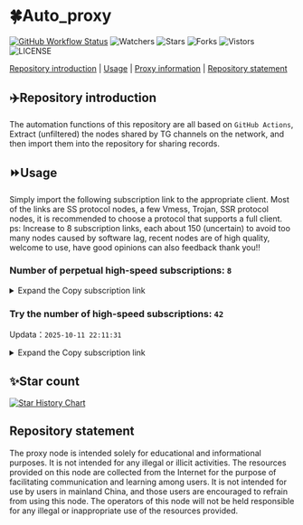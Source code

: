 # 🍀Auto_proxy
[![GitHub Workflow Status](https://img.shields.io/github/actions/workflow/status/PangTouY00/Auto_proxy/main.yml?branch=main)](https://github.com/PangTouY00/Auto_proxy/actions/workflows/main.yml?branch=main) 
![Watchers](https://img.shields.io/github/watchers/w1770946466/Auto_proxy) ![Stars](https://img.shields.io/github/stars/PangTouY00/Auto_proxy) ![Forks](https://img.shields.io/github/forks/w1770946466/Auto_proxy) ![Vistors](https://visitor-badge.laobi.icu/badge?page_id=PangTouY00.Auto_proxy) ![LICENSE](https://img.shields.io/badge/license-CC%20BY--SA%204.0-green.svg)

[Repository introduction](https://github.com/PangTouY00/Auto_proxy#Repositoryintroduction) | [Usage](https://github.com/PangTouY00/Auto_proxy#Usage) | [Proxy information](https://github.com/PangTouY00/Auto_proxy#Proxyinformation) | [Repository statement](https://github.com/PangTouY00/Auto_proxy#Repositorystatement)

## ✈️Repository introduction
The automation functions of this repository are all based on `GitHub Actions`,
Extract (unfiltered) the nodes shared by TG channels on the network, and then import them into the repository for sharing records.

## ⏩Usage
Simply import the following subscription link to the appropriate client. Most of the links are SS protocol nodes, a few Vmess, Trojan, SSR protocol nodes, it is recommended to choose a protocol that supports a full client.
ps: Increase to 8 subscription links, each about 150 (uncertain) to avoid too many nodes caused by software lag, recent nodes are of high quality, welcome to use, have good opinions can also feedback thank you!!

### Number of perpetual high-speed subscriptions: `8`

<details>
  <summary>Expand the Copy subscription link</summary>

  
- [Multiprotocol Base64 encoding](https://raw.githubusercontent.com/PangTouY00/Auto_proxy/main/Long_term_subscription1)
`https://raw.githubusercontent.com/PangTouY00/Auto_proxy/main/Long_term_subscription_num`
`Total number of merge nodes: 280`

- [Multiprotocol Base64 encoding](https://raw.githubusercontent.com/PangTouY00/Auto_proxy/main/Long_term_subscription1)
`https://raw.githubusercontent.com/PangTouY00/Auto_proxy/main/Long_term_subscription1`
`Total number of merge nodes: 36`

- [Multiprotocol Base64 encoding](https://raw.githubusercontent.com/PangTouY00/Auto_proxy/main/Long_term_subscription2)
`https://raw.githubusercontent.com/PangTouY00/Auto_proxy/main/Long_term_subscription2`
`Total number of merge nodes: 36`

- [Multiprotocol Base64 encoding](https://raw.githubusercontent.com/PangTouY00/Auto_proxy/main/Long_term_subscription3)
`https://raw.githubusercontent.com/PangTouY00/Auto_proxy/main/Long_term_subscription3`
`Total number of merge nodes: 36`

- [Multiprotocol Base64 encoding](https://raw.githubusercontent.com/PangTouY00/Auto_proxy/main/Long_term_subscription4)
`https://raw.githubusercontent.com/PangTouY00/Auto_proxy/main/Long_term_subscription4`
`Total number of merge nodes: 36`

- [Multiprotocol Base64 encoding](https://raw.githubusercontent.comPangTouY00/Auto_proxy/main/Long_term_subscription5)
`https://raw.githubusercontent.com/PangTouY00/Auto_proxy/main/Long_term_subscription5`
`Total number of merge nodes: 36`

- [Multiprotocol Base64 encoding](https://raw.githubusercontent.com/PangTouY00/Auto_proxy/main/Long_term_subscription6)
`https://raw.githubusercontent.com/PangTouY00/Auto_proxy/main/Long_term_subscription6`
`Total number of merge nodes: 36`

- [Multiprotocol Base64 encoding](https://raw.githubusercontent.com/PangTouY00/Auto_proxy/main/Long_term_subscription7)
`https://raw.githubusercontent.com/PangTouY00/Auto_proxy/main/Long_term_subscription7`
`Total number of merge nodes: 36`

- [Multiprotocol Base64 encoding](https://raw.githubusercontent.com/PangTouY00/Auto_proxy/main/Long_term_subscription8)
`https://raw.githubusercontent.com/PangTouY00/Auto_proxy/main/Long_term_subscription8`
`Total number of merge nodes: 28`

- [Clash subscription](https://raw.githubusercontent.com/PangTouY00/Auto_proxy/main/Long_term_subscription2.yaml)
`https://raw.githubusercontent.com/PangTouY00/Auto_proxy/main/Long_term_subscription1.yaml`


- [Clash subscription](https://raw.githubusercontent.com/PangTouY00/Auto_proxy/main/Long_term_subscription2.yaml)
`https://raw.githubusercontent.com/PangTouY00/Auto_proxy/main/Long_term_subscription2.yaml`


- [Clash subscription](https://raw.githubusercontent.com/PangTouY00/Auto_proxy/main/Long_term_subscription3.yaml)
`https://raw.githubusercontent.com/PangTouY00/Auto_proxy/main/Long_term_subscription3.yaml`
  
</details>

### Try the number of high-speed subscriptions: `42`
Updata：`2025-10-11 22:11:31`


<details>
  <summary>Expand the Copy subscription link</summary>  
















































































































































































































































































































































































































































































































































































































































































































































































































































































































































































































































































































































































































































































































































































































































































































































































































































































































































































































































































































































































































































































































































































































































































































































































































































































































































































































































































































































































































































































































































































































































































































































































































































































































































































































































































































































































































































































































































































































































































































































































































































































































































































































































































































































































































































































































































































































































































































































































































































































































































































































































































































































































































































































































































































































































































































































































































































































































































































































































































































































































































































































































































































































































































































































































































































































































































































































































































































































































































































































































































































































































































































































































































































































































































































































































































































































































































































































































































































































































































































































































































































































































































































































































































































































































































































































































































































































































































































































































































































































































































































































































































































































































































































































































































































































































































































































































































































































































































































































































































































































































































































































































































































































































































































































































































































































































































































































































































































































































































































































































































































































































































































































































































































































































































































































































































































































































































































































































































































































































































































































































































































































































































































































































































































































































































































































































































































































































































































































































































































































































































































































































































































































































































































































































































































































































































































































































































































































































































































































































































































































































































































































































































































































































































































































































































































































































































































































































































































































































































































































































































































































































































































































































































































































































































































































































































































































































































































































































































































































































































































































































































































































































































































































































































































































































































































































































































































































































































































































































































































































































































































































































































































































































































































































































































































































































































































































































































































































































































































































































































































































































































































































































































































































































































































































































































































































































































































































































































































































































































































































































































































































































































































































































































































































































































































































































































































































































































































































































































































































































































































































































































































































































































































































































































































































































































































































































































































































































































































































































































































































































































































































































































































































































































































































































































































































































































































































































































































































































































































































































































































































































































































































































































































































































































































































































































































































































































































































































































































































































































































































































































































































































































































































































































































































































































































































































































































































































































































































































































































































































































































































































































































































































































































































































































































































































































































































































































































































































































































































































































































































































































































































































































































































































































































































































































































































































































































































>Trial subscription：
`https://cfvpn.com/api/v1/client/subscribe?token=e5aa785efafb8386c6647bfdc4b17acf`




>Trial subscription：
`https://dashuai.us/api/v1/client/subscribe?token=ad4a55175d3f9bc62776c22c411cfa88`




>Trial subscription：
`https://xixixi003.hjsbssbsbsbsbs.sbs/api/v1/client/subscribe?token=1883cd24d43a0eb10c14b4f1def60e49`




>Trial subscription：
`https://dl.vfkum.website/api/v1/client/subscribe?token=2fa631bcdf6e857bbe673305876fff86`




>Trial subscription：
`https://asdfg.njdjjxjbcbw.icu/api/v1/client/subscribe?token=98d54e6b48a5785bb48ff3a79a43277d`




>Trial subscription：
`https://v2s.ip-ddns.com/api/v1/client/subscribe?token=c548563082f88069fcb989acb42612a2`




>Trial subscription：
`http://tinnyrick8888.com/api/v1/client/subscribe?token=13e8ab3f38270cee2f32080c80e91335`




>Trial subscription：
`https://ylccloud.top/api/v1/client/subscribe?token=3f9ee227ef89905289807abb8472abec`




>Trial subscription：
`https://old-v2b.linkedton.com/api/v1/client/subscribe?token=3f651916e3f0d27074aace92491f9abb`




>Trial subscription：
`https://yywhale.com/api/v1/client/subscribe?token=a1b87537f80c52996d26a818478efa81`




>Trial subscription：
`https://gods4.dashicn.buzz/api/v1/client/subscribe?token=6f93f39323de5a7a6bdb343dce3a99ad`




>Trial subscription：
`http://107.173.31.17/api/v1/client/subscribe?token=30f9aab6a6dd499c721518dee40407f0`




>Trial subscription：
`https://syhaha.xxttx.cn/api/v1/client/subscribe?token=8e7611ba51d7b89f8b79c4e685bcf553`




>Trial subscription：
`https://xyjs1.sbs/api/v1/client/subscribe?token=6f176fd680e1f5bec8ebb93ecd712ddd`




>Trial subscription：
`https://multiserver.multiserveradelshoop.com/api/v1/client/subscribe?token=0e716e228d16d497a31c8fa56bb41f07`




>Trial subscription：
`https://gods1.dashicn.buzz/api/v1/client/subscribe?token=0d99c1e8c855794294782775bee19437`




>Trial subscription：
`https://www.louwangzhiyu.org/api/v1/client/subscribe?token=db529304c465b83fa3b24580ba285254`




>Trial subscription：
`https://qingyun.zybs.eu.org/api/v1/client/subscribe?token=abf5854868f10d8437b6fcdfdbbb6b07`




>Trial subscription：
`https://tizi8.top/api/v1/client/subscribe?token=168c76b3a2ffc93af3694cbbcaa274c8`




>Trial subscription：
`https://fs.v2rayse.com/share/20251011/brtybm6kop.txt`




>Trial subscription：
`https://slianvpn.top/api/v1/client/subscribe?token=89a86132c1b77e8b57d1e93911699679`




>Trial subscription：
`https://kingfisher.top/api/v1/client/subscribe?token=3f137d935f9fd98523bac7e48fe957d7`




>Trial subscription：
`https://syhaha.xxssx.cn/api/v1/client/subscribe?token=d9cb5210a5d1b9f479d9c5c93197f3bf`




>Trial subscription：
`https://uaplink.com/api/v1/client/subscribe?token=39a87564a8171522fb92ddb291716636`




>Trial subscription：
`https://user.ivnz.ir/api/v1/client/subscribe?token=3e6ac46115b0ae3bdd7494219e6c193e`




>Trial subscription：
`https://poiuytrewq.yxt999.cn/api/v1/client/subscribe?token=bd891668ca7740570e3d81e1564bcd10`




>Trial subscription：
`https://xyjs1.buzz/api/v1/client/subscribe?token=ffdc8c4c317d329fad295eeb940d1ecf`




>Trial subscription：
`https://hjxixi003.xxuux.cn/api/v1/client/subscribe?token=24e883506fae2ed9556e8f8ca208b3d6`




>Trial subscription：
`https://hjhaha.xxssx.cn/api/v1/client/subscribe?token=ec0887f0c009b710340a671bd8952a38`




>Trial subscription：
`https://xunyungogogo.xyz/api/v1/client/subscribe?token=c44a63d92c9b081e568a16e2618b901c`




>Trial subscription：
`https://go.yueyun.de/api/v1/client/subscribe?token=92ca5cdfe51ed47c1ee8e075169f2268`




>Trial subscription：
`https://hjxixi002.xxttx.cn/api/v1/client/subscribe?token=fb05a6f5274097f02642b07f31d3db6d`




>Trial subscription：
`https://sufujia.top/api/v1/client/subscribe?token=0b46e8261101b7dc461341cc7bc5a352`




>Trial subscription：
`https://xxx.yxt999.cn/api/v1/client/subscribe?token=a3803ebaa267d217a231a087ae97b026`




>Trial subscription：
`https://www.ch000zy.com/api/v1/client/subscribe?token=ee879cb546730239c2098aa96cadc0ba`




>Trial subscription：
`http://xxxxyyyy.njdjjxjbcbw.icu/api/v1/client/subscribe?token=ef818d4d067f2b4826118679d42bc852`




>Trial subscription：
`https://gods3.dashicn.buzz/api/v1/client/subscribe?token=bd6595a289af1f323162f57a8e5726ce`




>Trial subscription：
`https://www.eeevpn.com/api/v1/client/subscribe?token=5e019fd89741cc16e8770b6b916c5c89`




>Trial subscription：
`https://slianvpn.com/api/v1/client/subscribe?token=9a85691edfbeec04bd30178b7e2a02e7`




>Trial subscription：
`https://gods2.dashicn.buzz/api/v1/client/subscribe?token=152a326d5b97009b693904d1c1958ac5`




>Trial subscription：
`https://sy.njdjjxjbcbw.icu/api/v1/client/subscribe?token=fec23de051a07487f280a5e88fc3b884`




>Trial subscription：
`https://syxixi001.xxssx.cn/api/v1/client/subscribe?token=5538ab441ed36fbc7e66a7a6fef0481e`



</details>

## ✨Star count
[![Star History Chart](https://api.star-history.com/svg?repos=PangTouY00/Auto_proxy&type=Date)](https://star-history.com/#w1770946466/Auto_proxy&Date)



## Repository statement
The proxy node is intended solely for educational and informational purposes. It is not intended for any illegal or illicit activities. The resources provided on this node are collected from the Internet for the purpose of facilitating communication and learning among users. It is not intended for use by users in mainland China, and those users are encouraged to refrain from using this node. The operators of this node will not be held responsible for any illegal or inappropriate use of the resources provided.
